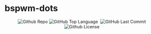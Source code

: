 # bspwm-dots
<p align="center">
  <img alt="Github Repo" src="https://img.shields.io/badge/BSPWM-EWW-blue" />
  <img alt="GitHub Top Language" src="https://img.shields.io/github/languages/top/Jayy-Dev/bspwm-dots" />
  <img alt="" src="https://img.shields.io/github/repo-size/Jayy-Dev/bspwm-dots" />
  <img alt="GitHub Last Commit" src="https://img.shields.io/github/last-commit/Jayy-Dev/bspwm-dots" />
  <img alt="Github License" src="https://img.shields.io/github/license/Jayy-Dev/bspwm-dots" />
</p>
